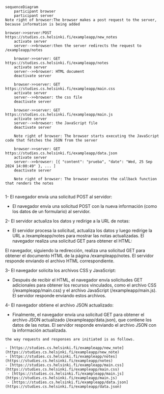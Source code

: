```mermaid
sequenceDiagram
    participant browser
    participant server
Note right of browser:The browser makes a post request to the server, because information is being added

browser->>server:POST https://studies.cs.helsinki.fi/exampleapp/new_notes
    activate server
    server-->>browser:then the server redirects the request to /exampleapp/notes

    browser->>server: GET https://studies.cs.helsinki.fi/exampleapp/notes
    activate server
    server-->>browser: HTML document
    deactivate server

    browser->>server: GET https://studies.cs.helsinki.fi/exampleapp/main.css
    activate server
    server-->>browser: the css file
    deactivate server

    browser->>server: GET https://studies.cs.helsinki.fi/exampleapp/main.js
    activate server
    server-->>browser: the JavaScript file
    deactivate server

    Note right of browser: The browser starts executing the JavaScript code that fetches the JSON from the server

    browser->>server: GET https://studies.cs.helsinki.fi/exampleapp/data.json
    activate server
    server-->>browser: [{ "content": "prueba", "date": "Wed, 25 Sep 2024 14:00:49" }, ... ]
    deactivate server

    Note right of browser: The browser executes the callback function that renders the notes


```
1- El navegador envía una solicitud POST al servidor:

* El navegador envía una solicitud POST con la nueva información (como los datos de un formulario) al servidor.  

2- El servidor actualiza los datos y redirige a la URL de notas:

* El servidor procesa la solicitud, actualiza los datos y luego redirige la URL a /exampleapp/notes para mostrar las notas actualizadas.
El navegador realiza una solicitud GET para obtener el HTML:

El navegador, siguiendo la redirección, realiza una solicitud GET para obtener el documento HTML de la página /exampleapp/notes. El servidor responde enviando el archivo HTML correspondiente.

3- El navegador solicita los archivos CSS y JavaScript:

* Después de recibir el HTML, el navegador envía solicitudes GET adicionales para obtener los recursos vinculados, como el archivo CSS (/exampleapp/main.css) y el archivo JavaScript (/exampleapp/main.js). El servidor responde enviando estos archivos.   

4- El navegador obtiene el archivo JSON actualizado:

* Finalmente, el navegador envía una solicitud GET para obtener el archivo JSON actualizado (/exampleapp/data.json), que contiene los datos de las notas. El servidor responde enviando el archivo JSON con la información actualizada.

```
the way requests and responses are initiated is as follows.

- [https://studies.cs.helsinki.fi/exampleapp/new_note](https://studies.cs.helsinki.fi/exampleapp/new_note)
- [https://studies.cs.helsinki.fi/exampleapp/notes](https://studies.cs.helsinki.fi/exampleapp/notes)
- [https://studies.cs.helsinki.fi/exampleapp/main.css](https://studies.cs.helsinki.fi/exampleapp/main.css)
 - [https://studies.cs.helsinki.fi/exampleapp/main.js](https://studies.cs.helsinki.fi/exampleapp/main.js)
 - [https://studies.cs.helsinki.fi/exampleapp/data.json](https://studies.cs.helsinki.fi/exampleapp/data.json)
```


